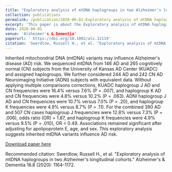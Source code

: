 ```yaml
---
title: "Exploratory analysis of mtDNA haplogroups in two Alzheimer's longitudinal cohorts"
collection: publications
permalink: /publication/2020-06-01-Exploratory analysis of mtDNA haplogroups in two Alzheimer's longitudinal cohorts
excerpt: 'This paper is about the Exploratory analysis of mtDNA haplogroups in two Alzheimer's longitudinal cohorts'
date: 2020-06-01
venue: 'Alzheimer's & Dementia'
paperurl: ' https://doi.org/10.1002/alz.12119'
citation: 'Swerdlow, Russell H., et al. "Exploratory analysis of mtDNA haplogroups in two Alzheimer's longitudinal cohorts." Alzheimer's & Dementia 16.8 (2020): 1164-1172.'
---
```

Inherited mitochondrial DNA (mtDNA) variants may influence Alzheimer's disease (AD) risk. We sequenced mtDNA from 146 AD and 265 cognitively normal (CN) subjects from the University of Kansas AD Center (KUADC) and assigned haplogroups. We further considered 244 AD and 242 CN AD Neuroimaging Initiative (ADNI) subjects with equivalent data.
Without applying multiple comparisons corrections, KUADC haplogroup J AD and CN frequencies were 16.4% versus 7.6% (P = .007), and haplogroup K AD and CN frequencies were 4.8% versus 10.2% (P = .063). ADNI haplogroup J AD and CN frequencies were 10.7% versus 7.0% (P = .20), and haplogroup K frequencies were 4.9% versus 8.7% (P = .11). For the combined 390 AD and 507 CN cases haplogroup J frequencies were 12.8% versus 7.3% (P = .006), odds ratio (OR) = 1.87, and haplogroup K frequencies were 4.9% versus 9.5% (P = .010), OR = 0.49. Associations remained significant after adjusting for apolipoprotein E, age, and sex. This exploratory analysis suggests inherited mtDNA variants influence AD risk.

[Download paper here]( https://doi.org/10.1002/alz.12119)

Recommended citation: Swerdlow, Russell H., et al. "Exploratory analysis of mtDNA haplogroups in two Alzheimer's longitudinal cohorts." Alzheimer's & Dementia 16.8 (2020): 1164-1172.



